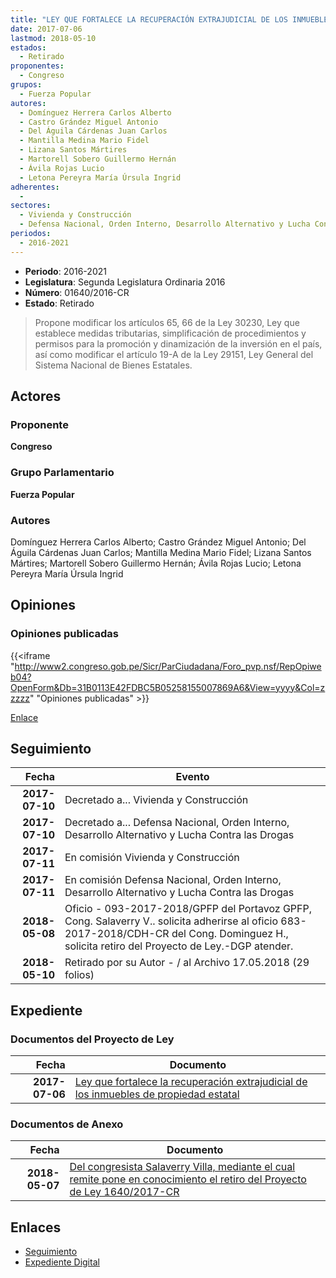 ```yaml
---
title: "LEY QUE FORTALECE LA RECUPERACIÓN EXTRAJUDICIAL DE LOS INMUEBLES DE PROPIEDAD ESTATAL"
date: 2017-07-06
lastmod: 2018-05-10
estados: 
  - Retirado
proponentes: 
  - Congreso
grupos: 
  - Fuerza Popular
autores: 
  - Domínguez Herrera Carlos Alberto
  - Castro Grández Miguel Antonio
  - Del Águila Cárdenas Juan Carlos
  - Mantilla Medina Mario Fidel
  - Lizana Santos Mártires
  - Martorell Sobero Guillermo Hernán
  - Ávila Rojas Lucio
  - Letona Pereyra María Úrsula Ingrid
adherentes: 
  - 
sectores: 
  - Vivienda y Construcción
  - Defensa Nacional, Orden Interno, Desarrollo Alternativo y Lucha Contra las Drogas
periodos: 
  - 2016-2021
---
```


- **Periodo**: 2016-2021
- **Legislatura**: Segunda Legislatura Ordinaria 2016
- **Número**: 01640/2016-CR
- **Estado**: Retirado

> Propone modificar los artículos 65, 66 de la Ley 30230, Ley que establece medidas tributarias, simplificación de procedimientos y permisos para la promoción y dinamización de la inversión en el país, así como modificar el artículo 19-A de la Ley 29151, Ley General del Sistema Nacional de Bienes Estatales.


## Actores

### Proponente

**Congreso**

### Grupo Parlamentario

**Fuerza Popular**

### Autores

Domínguez Herrera Carlos Alberto; Castro Grández Miguel Antonio; Del Águila Cárdenas Juan Carlos; Mantilla Medina Mario Fidel; Lizana Santos Mártires; Martorell Sobero Guillermo Hernán; Ávila Rojas Lucio; Letona Pereyra María Úrsula Ingrid


## Opiniones

### Opiniones publicadas

{{<iframe "http://www2.congreso.gob.pe/Sicr/ParCiudadana/Foro_pvp.nsf/RepOpiweb04?OpenForm&Db=31B0113E42FDBC5B05258155007869A6&View=yyyy&Col=zzzzz" "Opiniones publicadas" >}}

[Enlace](http://www2.congreso.gob.pe/Sicr/ParCiudadana/Foro_pvp.nsf/RepOpiweb04?OpenForm&Db=31B0113E42FDBC5B05258155007869A6&View=yyyy&Col=zzzzz)

## Seguimiento

| Fecha | Evento |
|------:|--------|
| **2017-07-10** | Decretado a... Vivienda y Construcción|
| **2017-07-10** | Decretado a... Defensa Nacional, Orden Interno, Desarrollo Alternativo y Lucha Contra las Drogas|
| **2017-07-11** | En comisión Vivienda y Construcción|
| **2017-07-11** | En comisión Defensa Nacional, Orden Interno, Desarrollo Alternativo y Lucha Contra las Drogas|
| **2018-05-08** | Oficio - 093-2017-2018/GPFP del Portavoz GPFP, Cong. Salaverry V.. solicita adherirse al oficio 683-2017-2018/CDH-CR del Cong. Dominguez H., solicita retiro del Proyecto de Ley.-DGP atender.|
| **2018-05-10** | Retirado por su Autor - / al Archivo 17.05.2018 (29 folios)|


## Expediente


### Documentos del Proyecto de Ley

| Fecha | Documento |
|------:|--------|
| **2017-07-06** | [Ley que fortalece la recuperación extrajudicial de los inmuebles de propiedad estatal](http://www.leyes.congreso.gob.pe/Documentos/2016_2021/Proyectos_de_Ley_y_de_Resoluciones_Legislativas/PL0164020170706.pdf) |

### Documentos de Anexo

| Fecha | Documento |
|------:|--------|
| **2018-05-07** | [Del congresista Salaverry Villa, mediante el cual remite pone en conocimiento el retiro del Proyecto de Ley 1640/2017-CR](http://www.leyes.congreso.gob.pe/Documentos/2016_2021/Oficios/Grupos_Parlamentarios/OFICIO-093-2017-2018-GPFP-CR.pdf) |

## Enlaces 

- [Seguimiento](http://www2.congreso.gob.pe/Sicr/TraDocEstProc/CLProLey2016.nsf/f7fff46988ca05b1052578e100829cc7/7a54afac92cd7d2d052581550073c6d0?OpenDocument)
- [Expediente Digital](http://www2.congreso.gob.pe/Sicr/TraDocEstProc/CLProLey2016.nsf/f7fff46988ca05b1052578e100829cc7/7a54afac92cd7d2d052581550073c6d0?OpenDocument&Click=05257FB7005EB655.eb71d0cf91d8294e05256cdf006b5706/$Body/0.1C6C)
